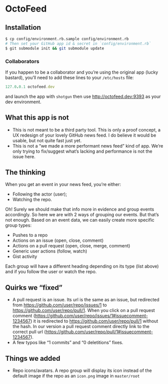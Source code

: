 # OctoFeed

## Installation
```sh
$ cp config/environment.rb.sample config/environment.rb
# Then set your GitHub app id & secret in `config/environment.rb`
$ git submodule init && git submodule update
```

### Collaborators
If you happen to be a collaborator and you’re using the original app (lucky bastard), you’ll need to add these lines to your `/etc/hosts` file:

```rb
127.0.0.1 octofeed.dev
```

and launch the app with `shotgun` then use http://octofeed.dev:9393 as your dev environment.


## What this app is not
* This is not meant to be a third party tool. This is only a proof concept, a UX redesign of your lovely GitHub news feed. I do believe it would be usable, but not quite fast just yet.
* This is not a “we made a more performant news feed” kind of app. We’re only trying to fix/suggest what’s lacking and performance is not the issue here.


## The thinking
When you get an event in your news feed, you’re either:
* Following the actor (user);
* Watching the repo.

Oh! Surely we should make that info more in evidence and group events accordingly. So here we are with 2 ways of grouping our events. But that’s not enough. Based on an event data, we can easily create more specific group types:
* Pushes to a repo
* Actions on an issue (open, close, comment)
* Actions on a pull request (open, close, merge, comment)
* Generic user actions (follow, watch)
* Gist activity

Each group will have a different heading depending on its type (list above) and if you follow the user or watch the repo.


## Quirks we “fixed”
* A pull request is an issue. Its url is the same as an issue, but redirected from https://github.com/user/repo/issues/1 to https://github.com/user/repo/pull/1. When you click on a pull request comment (https://github.com/user/repo/issues/1#issuecomment-1234567) it is redirected to https://github.com/user/repo/pull/1 without the hash. In our version a pull request comment directly link to the correct pull url (https://github.com/user/repo/pull/1#issuecomment-1234567).
* A few typos like “1 commits” and “0 deletitions” fixes.

## Things we added
* Repo icons/avatars. A repo group will display its icon instead of the default image if the repo as an `icon.png` image in `master/root`
